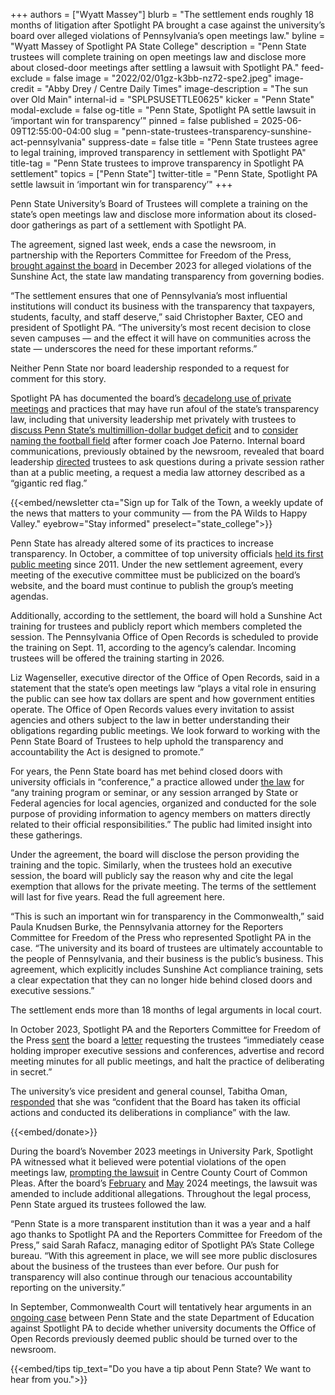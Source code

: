 +++
authors = ["Wyatt Massey"]
blurb = "The settlement ends roughly 18 months of litigation after Spotlight PA brought a case against the university’s board over alleged violations of Pennsylvania’s open meetings law."
byline = "Wyatt Massey of Spotlight PA State College"
description = "Penn State trustees will complete training on open meetings law and disclose more about closed-door meetings after settling a lawsuit with Spotlight PA."
feed-exclude = false
image = "2022/02/01gz-k3bb-nz72-spe2.jpeg"
image-credit = "Abby Drey / Centre Daily Times"
image-description = "The sun over Old Main"
internal-id = "SPLPSUSETTLE0625"
kicker = "Penn State"
modal-exclude = false
og-title = "Penn State, Spotlight PA settle lawsuit in ‘important win for transparency’"
pinned = false
published = 2025-06-09T12:55:00-04:00
slug = "penn-state-trustees-transparency-sunshine-act-pennsylvania"
suppress-date = false
title = "Penn State trustees agree to legal training, improved transparency in settlement with Spotlight PA"
title-tag = "Penn State trustees to improve transparency in Spotlight PA settlement"
topics = ["Penn State"]
twitter-title = "Penn State, Spotlight PA settle lawsuit in ‘important win for transparency’"
+++

Penn State University’s Board of Trustees will complete a training on the state’s open meetings law and disclose more information about its closed-door gatherings as part of a settlement with Spotlight PA.

The agreement, signed last week, ends a case the newsroom, in partnership with the Reporters Committee for Freedom of the Press, <a href="https://www.spotlightpa.org/statecollege/2023/10/penn-state-board-trustees-open-meetings-spotlight-pennsylvania/">brought against the board</a> in December 2023 for alleged violations of the Sunshine Act, the state law mandating transparency from governing bodies.

“The settlement ensures that one of Pennsylvania’s most influential institutions will conduct its business with the transparency that taxpayers, students, faculty, and staff deserve,” said Christopher Baxter, CEO and president of Spotlight PA. “The university’s most recent decision to close seven campuses — and the effect it will have on communities across the state — underscores the need for these important reforms.”

Neither Penn State nor board leadership responded to a request for comment for this story.

Spotlight PA has documented the board’s <a href="https://www.spotlightpa.org/statecollege/2022/09/penn-state-board-of-trustees-sunshine-act-public-meetings/">decadelong use of private meetings</a> and practices that may have run afoul of the state’s transparency law, including that university leadership met privately with trustees to <a href="https://www.spotlightpa.org/statecollege/2023/05/penn-state-budget-deficit-trustees-sunshine-act/">discuss Penn State’s multimillion-dollar budget deficit</a> and to <a href="https://www.spotlightpa.org/statecollege/2024/02/penn-state-football-paterno-field-resolution-trustees-budget-cuts/">consider naming the football field</a> after former coach Joe Paterno. Internal board communications, previously obtained by the newsroom, revealed that board leadership <a href="https://www.spotlightpa.org/statecollege/2023/05/penn-state-budget-deficit-trustees-sunshine-act/">directed</a> trustees to ask questions during a private session rather than at a public meeting, a request a media law attorney described as a “gigantic red flag.”

{{<embed/newsletter cta="Sign up for Talk of the Town, a weekly update of the news that matters to your community — from the PA Wilds to Happy Valley." eyebrow="Stay informed" preselect="state_college">}}

Penn State has already altered some of its practices to increase transparency. In October, a committee of top university officials <a href="https://www.spotlightpa.org/statecollege/2024/10/penn-state-board-of-trustees-public-meetings-sunshine-act-executive-committee/">held its first public meeting</a> since 2011. Under the new settlement agreement, every meeting of the executive committee must be publicized on the board’s website, and the board must continue to publish the group’s meeting agendas.

Additionally, according to the settlement, the board will hold a Sunshine Act training for trustees and publicly report which members completed the session. The Pennsylvania Office of Open Records is scheduled to provide the training on Sept. 11, according to the agency’s calendar. Incoming trustees will be offered the training starting in 2026.

Liz Wagenseller, executive director of the Office of Open Records, said in a statement that the state’s open meetings law “plays a vital role in ensuring the public can see how tax dollars are spent and how government entities operate. The Office of Open Records values every invitation to assist agencies and others subject to the law in better understanding their obligations regarding public meetings. We look forward to working with the Penn State Board of Trustees to help uphold the transparency and accountability the Act is designed to promote.”

For years, the Penn State board has met behind closed doors with university officials in “conference,” a practice allowed under <a href="https://www.palegis.us/statutes/consolidated/view-statute?txtType=HTM&amp;ttl=65&amp;div=0&amp;chapter=7">the law</a> for “any training program or seminar, or any session arranged by State or Federal agencies for local agencies, organized and conducted for the sole purpose of providing information to agency members on matters directly related to their official responsibilities.” The public had limited insight into these gatherings.

Under the agreement, the board will disclose the person providing the training and the topic. Similarly, when the trustees hold an executive session, the board will publicly say the reason why and cite the legal exemption that allows for the private meeting. The terms of the settlement will last for five years. Read the full agreement here.

“This is such an important win for transparency in the Commonwealth,” said Paula Knudsen Burke, the Pennsylvania attorney for the Reporters Committee for Freedom of the Press who represented Spotlight PA in the case. “The university and its board of trustees are ultimately accountable to the people of Pennsylvania, and their business is the public’s business. This agreement, which explicitly includes Sunshine Act compliance training, sets a clear expectation that they can no longer hide behind closed doors and executive sessions.”

The settlement ends more than 18 months of legal arguments in local court.

In October 2023, Spotlight PA and the Reporters Committee for Freedom of the Press <a href="https://www.spotlightpa.org/statecollege/2023/10/penn-state-board-trustees-open-meetings-spotlight-pennsylvania/">sent</a> the board a <a href="https://www.documentcloud.org/documents/25967479-102623-psu-letter/">letter</a> requesting the trustees “immediately cease holding improper executive sessions and conferences, advertise and record meeting minutes for all public meetings, and halt the practice of deliberating in secret.”

The university’s vice president and general counsel, Tabitha Oman, <a href="https://www.documentcloud.org/documents/25967481-20231109-letter-to-reporters-committee/">responded</a> that she was “confident that the Board has taken its official actions and conducted its deliberations in compliance” with the law.

{{<embed/donate>}}

During the board’s November 2023 meetings in University Park, Spotlight PA witnessed what it believed were potential violations of the open meetings law, <a href="https://www.spotlightpa.org/statecollege/2023/12/penn-state-trustees-lawsuit-centre-county-court-open-meetings-sunshine-act/">prompting the lawsuit</a> in Centre County Court of Common Pleas. After the board’s <a href="https://www.spotlightpa.org/statecollege/2024/02/penn-state-football-paterno-field-resolution-trustees-budget-cuts/">February</a> and <a href="https://www.spotlightpa.org/statecollege/2024/05/penn-state-football-beaver-stadium-trustees-private-meetings-sunshine-act/">May</a> 2024 meetings, the lawsuit was amended to include additional allegations. Throughout the legal process, Penn State argued its trustees followed the law.

“Penn State is a more transparent institution than it was a year and a half ago thanks to Spotlight PA and the Reporters Committee for Freedom of the Press,” said Sarah Rafacz, managing editor of Spotlight PA’s State College bureau. “With this agreement in place, we will see more public disclosures about the business of the trustees than ever before. Our push for transparency will also continue through our tenacious accountability reporting on the university.”

In September, Commonwealth Court will tentatively hear arguments in an <a href="https://www.rcfp.org/litigation/pa-dept-of-education-v-massey/">ongoing case</a> between Penn State and the state Department of Education against Spotlight PA to decide whether university documents the Office of Open Records previously deemed public should be turned over to the newsroom.

{{<embed/tips tip_text="Do you have a tip about Penn State? We want to hear from you.">}}

